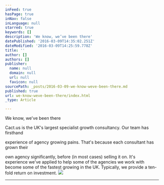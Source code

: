 ```yaml
---
inFeed: true
hasPage: true
inNav: false
inLanguage: null
starred: true
keywords: []
description: 'We know, we’ve been there'
datePublished: '2016-03-09T14:35:02.251Z'
dateModified: '2016-03-09T14:25:59.778Z'
title: ''
author: []
authors: []
publisher:
  name: null
  domain: null
  url: null
  favicon: null
sourcePath: _posts/2016-03-09-we-know-weve-been-there.md
published: true
url: we-know-weve-been-there/index.html
_type: Article

---
```

We know, we've been there

Cact.us is the UK's largest specialist growth consultancy. Our team has firsthand

experience of agency growing pains. That's because each consultant has grown their

own agency significantly, before (in most cases) selling it on. It's experience we've applied to help some of the agencies we work with become some of the fastest growing in the UK. Typically, we provide a ten-fold return on investment.
![](https://the-grid-user-content.s3-us-west-2.amazonaws.com/6ce6f154-a0db-4f0e-a403-dbb712ab03f9.jpg)

****